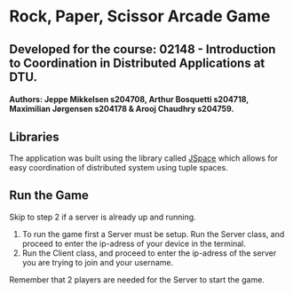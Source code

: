 # Rock, Paper, Scissor Arcade Game
## Developed for the course: 02148 - Introduction to Coordination in Distributed Applications at DTU.
#### Authors: Jeppe Mikkelsen s204708, Arthur Bosquetti s204718, Maximilian Jørgensen s204178 & Arooj Chaudhry s204759.

## Libraries
The application was built using the library called [JSpace](chrome-extension://jaekigmcljkkalnicnjoafgfjoefkpeg/suspended.html#ttl=02148%20Guides%20%7C%20Benjamin%20Bog%C3%B8%20-%20DTU&pos=0&uri=https://dtu.bogoe.eu/02148/) which allows for easy coordination of distributed system using tuple spaces.

## Run the Game
Skip to step 2 if a server is already up and running.

1. To run the game first a Server must be setup. Run the Server class, and proceed to enter the ip-adress of your device in the terminal.
2. Run the Client class, and proceed to enter the ip-adress of the server you are trying to join and your username.

Remember that 2 players are needed for the Server to start the game.


